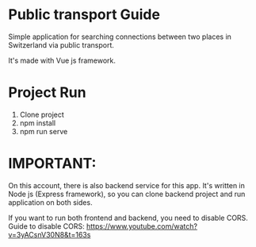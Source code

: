 # Public transport Guide
Simple application for searching connections between two places in Switzerland via public transport.

It's made with Vue js framework.

# Project Run
1. Clone project
2. npm install
3. npm run serve

# IMPORTANT:
On this account, there is also backend service for this app. 
It's written in Node js (Express framework), so you can clone backend project and run application on both sides. 

If you want to run both frontend and backend, you need to disable CORS. 
Guide to disable CORS: https://www.youtube.com/watch?v=3yACsnV30N8&t=163s

